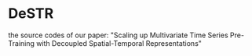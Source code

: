 # DeSTR
the source codes of our paper: "Scaling up Multivariate Time Series Pre-Training with Decoupled Spatial-Temporal Representations"
